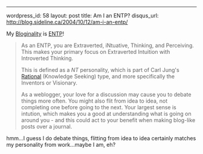 --- 
wordpress_id: 58
layout: post
title: Am I an ENTP?
disqus_url: http://blog.sideline.ca/2004/10/12/am-i-an-entp/

My [Bloginality](http://bloginality.love-productions.com/) is [ENTP](http://bloginality.love-productions.com/entp.php)!

> As an ENTP, you are Extraverted, iNtuative, Thinking, and Perceiving.
> This makes your primary focus on Extraverted Intuition with Introverted Thinking.
> 
> This is defined as a *NT* personality, which is part of Carl Jung's [Rational](http://www.advisorteam.com/keirsey_rational.html) (Knowledge Seeking) type, and more specifically the Inventors or Visionary.
>
> As a weblogger, your love for a discussion may cause you to debate things more often. You might also flit from idea to idea, not completing one before going to the next. Your largest sense is intution, which makes you a good at understanding what is going on around you - and this could act to your benefit when making blog-like posts over a journal.

hmm...I guess I do debate things, flitting from idea to idea certainly matches my personality from work...maybe I am, eh?